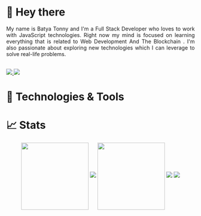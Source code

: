 # 👋 Hey there

<div align="justify">
  My name is Batya Tonny and I'm a Full Stack Developer who loves to work with JavaScript technologies. Right now my mind is focused on learning everything that is related to Web Development And The Blockchain . I'm also passionate about exploring new technologies which I can leverage to solve real-life problems.
</div>

<div>
  <br>
  <p>
  <a href="http://twitter.com/devbxtzz">
    <img src="https://img.shields.io/twitter/follow/devbxtzz?label=Twitter&logo=twitter&style=for-the-badge" />
  </a>
  <a href="https://www.linkedin.com/in/batya-tonny-108a92234/">
    <img src="https://img.shields.io/badge/LinkedIn-blue?label=LinkedIn&logo=LinkedIn&style=for-the-badge" />
  </a>
</p>
</div> 

# 🔧 Technologies & Tools


          

# 📈 Stats

<div align="center">
    <img height="180px" align="center" src="https://github-readme-stats.vercel.app/api?username=devbxtzz&show_icons=true&theme=tokyonight&layout=compact" />
</a>
    <img src="http://github-readme-streak-stats.herokuapp.com?user=devbxtzz&theme=tokyonight&date_format=M%20j%5B%2C%20Y%5D">
     <img height="180px" align="center" src="https://github-readme-stats.vercel.app/api/top-langs/?username=devbxtzz&langs_count=8&theme=tokyonight&layout=compact" />
</a>
    <img src="https://github-readme-stats.vercel.app/api/top-langs/?username=devbxtzz&layout=compact&theme=tokyonight">
    <img src="https://activity-graph.herokuapp.com/graph?username=devbxtzz&theme=elegant">
    <a href="https://github.com/anuraghazra/github-readme-stats">
  
<a href="https://github.com/anuraghazra/convoychat">
 
</div>
